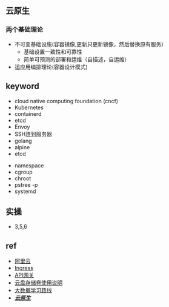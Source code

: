 ## 云原生

### 两个基础理论
+ 不可变基础设施(容器镜像,更新只更新镜像，然后替换原有服务)
    - 基础设置一致性和可靠性
    - 简单可预测的部署和运维（自描述，自运维）
+ 运应用编排理论(容器设计模式)



## keyword

+ cloud native computing foundation (cncf)
+ Kubernetes
+ containerd
+ etcd
+ Envoy
+ SSH连到服务器
+ golang
+ alpine
+ etcd
<!-- liunux -->
+ namespace
+ cgroup
+ chroot
+ pstree -p
+ systemd

## 实操
+ 3,5,6

## ref
+ [阿里云](https://edu.aliyun.com/roadmap/cloudnative)
+ [Ingress](https://www.jianshu.com/p/189fab1845c5)
+ [API网关](https://help.aliyun.com/document_detail/29475.html?spm=a2c4g.11186623.2.11.13487355z3WvjM)
+ [云盘存储卷使用说明](https://www.alibabacloud.com/help/zh/doc-detail/86612.htm)
+ [大数据学习路线](https://edu.aliyun.com/roadmap/bigdata)
+ [***云原生***](https://jimmysong.io/)